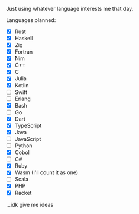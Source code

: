 Just using whatever language interests me that day.

Languages planned:

- [x] Rust
- [x] Haskell
- [x] Zig
- [x] Fortran
- [x] Nim
- [x] C++
- [x] C
- [x] Julia
- [x] Kotlin
- [ ] Swift
- [ ] Erlang
- [x] Bash
- [ ] Go
- [x] Dart
- [x] TypeScript
- [x] Java
- [ ] JavaScript
- [ ] Python
- [x] Cobol
- [ ] C#
- [x] Ruby
- [x] Wasm (I'll count it as one)
- [ ] Scala
- [x] PHP
- [x] Racket

...idk give me ideas
